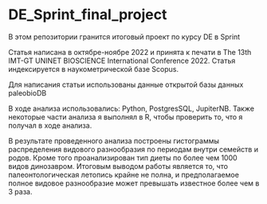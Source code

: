 # DE_Sprint_final_project
В этом репозитории гранится итоговый проект по курсу DE в Sprint

Статья написана в октябре-ноябре 2022 и принята к печати в The 13th IMT-GT UNINET BIOSCIENCE International Conference 2022.
Статья индексируется в наукометрической базе Scopus.

Для написания статьи использованы данные открытой базы данных paleobioDB

В ходе анализа использовались: Python, PostgresSQL, JupiterNB. Также некоторые части анализа я выполнял в R, чтобы проверить то, что я получал в ходе анализа.

В результате проведенного анализа построены гистограммы распределения видового разнообразия по периодам внутри семейств и родов.
Кроме того проанализирован тип диеты по более чем 1000 видов динозавром.
Итоговым выводом работы является то, что палеонтологическая летопись крайне не полна, и предполагаемое полное видовое разнообразие может превышать известное более чем в 3 раза.
